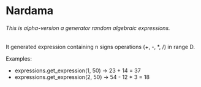 # Nardama
###### This is alpha-version a generator random algebraic expressions. 
It generated expression containing n signs operations (+, -, *, /) in range D.

Examples:
- expressions.get_expression(1, 50) -> 23 + 14 = 37
- expressions.get_expression(2, 50) -> 54 - 12 * 3 = 18
